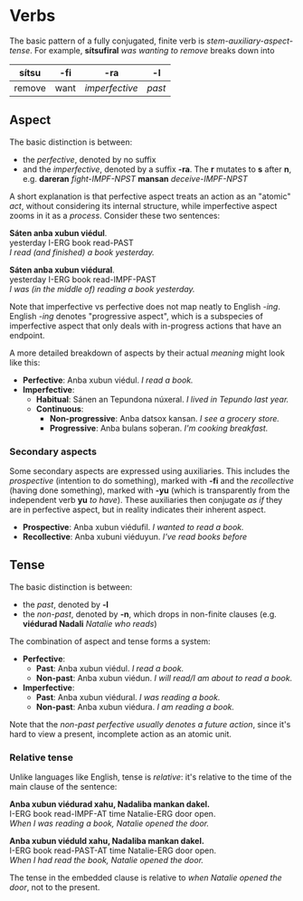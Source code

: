 # Verbs

The basic pattern of a fully conjugated, finite verb is _stem-auxiliary-aspect-tense_. For example, **sítsufiral** _was wanting to remove_ breaks down into

| sítsu  | -fi  | -ra            | -l     |
| ------ | ---- | -------------- | ------ |
| remove | want | _imperfective_ | _past_ |

## Aspect

The basic distinction is between:

- the _perfective_, denoted by no suffix
- and the _imperfective_, denoted by a suffix **-ra**. The **r** mutates to **s** after **n**, e.g. **dareran** _fight-IMPF-NPST_ **mansan** _deceive-IMPF-NPST_

A short explanation is that perfective aspect treats an action as an "atomic" _act_, without considering its internal structure, while imperfective aspect zooms in it as a _process_. Consider these two sentences:

**Sáten anba xubun viédul**.\
yesterday I-ERG book read-PAST\
_I read (and finished) a book yesterday._

**Sáten anba xubun viédural**.\
yesterday I-ERG book read-IMPF-PAST\
_I was (in the middle of) reading a book yesterday._

Note that imperfective vs perfective does not map neatly to English _-ing_. English _-ing_ denotes "progressive aspect", which is a subspecies of imperfective aspect that only deals with in-progress actions that have an endpoint.

A more detailed breakdown of aspects by their actual _meaning_ might look like this:

- **Perfective**: Anba xubun viédul. _I read a book._
- **Imperfective**:
  - **Habitual**: Sánen an Tepundona núxeral. _I lived in Tepundo last year._
  - **Continuous**:
    - **Non-progressive**: Anba datsox kansan. _I see a grocery store._
    - **Progressive**: Anba bulans soþeran. _I'm cooking breakfast._

### Secondary aspects

Some secondary aspects are expressed using auxiliaries. This includes the _prospective_ (intention to do something), marked with **-fi** and the _recollective_ (having done something), marked with **-yu** (which is transparently from the independent verb **yu** _to have_). These auxiliaries then conjugate _as if_ they are in perfective aspect, but in reality indicates their inherent aspect.

- **Prospective**: Anba xubun viédufil. _I wanted to read a book._
- **Recollective**: Anba xubuni viéduyun. _I've read books before_

## Tense

The basic distinction is between:

- the _past_, denoted by **-l**
- the _non-past_, denoted by **-n**, which drops in non-finite clauses (e.g. **viédurad Nadali** _Natalie who reads_)

The combination of aspect and tense forms a system:

- **Perfective**:
  - **Past**: Anba xubun viédul. _I read a book._
  - **Non-past**: Anba xubun viédun. _I will read/I am about to read a book._
- **Imperfective**:
  - **Past**: Anba xubun viédural. _I was reading a book._
  - **Non-past**: Anba xubun viédura. _I am reading a book._

Note that the _non-past perfective usually denotes a future action_, since it's hard to view a present, incomplete action as an atomic unit.

### Relative tense

Unlike languages like English, tense is _relative_: it's relative to the time of the main clause of the sentence:

**Anba xubun viédurad xahu, Nadaliba mankan dakel.**\
I-ERG book read-IMPF-AT time Natalie-ERG door open.\
_When I was reading a book, Natalie opened the door._

**Anba xubun viéduld xahu, Nadaliba mankan dakel.**\
I-ERG book read-PAST-AT time Natalie-ERG door open.\
_When I had read the book, Natalie opened the door._

The tense in the embedded clause is relative to _when Natalie opened the door_, not to the present.
